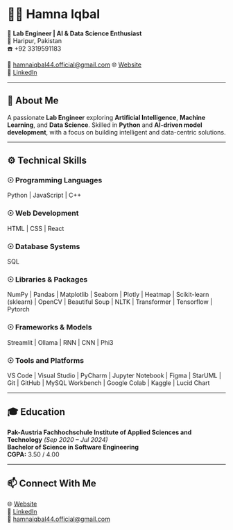 # 👩‍💻 Hamna Iqbal  
🔧 **Lab Engineer | AI & Data Science Enthusiast**  
📍 Haripur, Pakistan  
☎️ +92 3319591183

📧 [hamnaiqbal44.official@gmail.com](mailto:hamnaiqbal44.official@gmail.com) 
🌐 [Website](https://portfolio-hamna-iqbal.lovable.app/)  
🔗 [LinkedIn](https://www.linkedin.com/in/hamna-iqbal-a9334a226/)

---

## 🧠 About Me  
A passionate **Lab Engineer** exploring **Artificial Intelligence**, **Machine Learning**, and **Data Science**. Skilled in **Python** and **AI-driven model development**, with a focus on building intelligent and data-centric solutions.

---

## ⚙️ Technical Skills  

### ☉ Programming Languages  
Python | JavaScript | C++  

### ☉ Web Development 
HTML | CSS | React 

### ☉ Database Systems
SQL 

### ☉ Libraries & Packages  
NumPy | Pandas | Matplotlib | Seaborn | Plotly | Heatmap | Scikit-learn (sklearn) | OpenCV | Beautiful Soup | NLTK | Transformer | Tensorflow | Pytorch

### ☉ Frameworks & Models  
Streamlit | Ollama | RNN | CNN | Phi3  

### ☉ Tools and Platforms  
VS Code | Visual Studio | PyCharm | Jupyter Notebook | Figma | StarUML | Git | GitHub | MySQL Workbench | Google Colab | Kaggle | Lucid Chart
 
---

## 🎓 Education  
**Pak-Austria Fachhochschule Institute of Applied Sciences and Technology** *(Sep 2020 – Jul 2024)*  
**Bachelor of Science in Software Engineering**  
**CGPA:** 3.50 / 4.00  

---

## 📫 Connect With Me  
🌐 [Website](https://portfolio-hamna-iqbal.lovable.app/)  
🔗 [LinkedIn](https://www.linkedin.com/in/hamna-iqbal-a9334a226/)  
📧 [hamnaiqbal44.official@gmail.com](mailto:hamnaiqbal44.official@gmail.com) 
